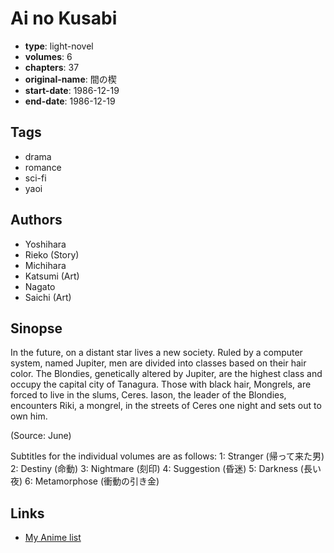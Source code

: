 # Ai no Kusabi

-   **type**: light-novel
-   **volumes**: 6
-   **chapters**: 37
-   **original-name**: 間の楔
-   **start-date**: 1986-12-19
-   **end-date**: 1986-12-19

## Tags

-   drama
-   romance
-   sci-fi
-   yaoi

## Authors

-   Yoshihara
-   Rieko (Story)
-   Michihara
-   Katsumi (Art)
-   Nagato
-   Saichi (Art)

## Sinopse

In the future, on a distant star lives a new society. Ruled by a computer system, named Jupiter, men are divided into classes based on their hair color. The Blondies, genetically altered by Jupiter, are the highest class and occupy the capital city of Tanagura. Those with black hair, Mongrels, are forced to live in the slums, Ceres. Iason, the leader of the Blondies, encounters Riki, a mongrel, in the streets of Ceres one night and sets out to own him.

(Source: June)

Subtitles for the individual volumes are as follows:
1: Stranger (帰って来た男)
2: Destiny (命動)
3: Nightmare (刻印)
4: Suggestion (昏迷)
5: Darkness (長い夜)
6: Metamorphose (衝動の引き金)

## Links

-   [My Anime list](https://myanimelist.net/manga/1401/Ai_no_Kusabi)
